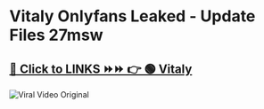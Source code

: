 
 # Vitaly Onlyfans Leaked - Update Files 27msw

## <h2><a href="https://clipsfans.com/Vitaly&ref=git">🔗 Click to LINKS ⏩⏩ 👉 🟢 Vitaly </a></h2>

<a href="https://clipsfans.com/Vitaly&ref=git" rel="nofollow" data-target="animated-image.originalLink"><img src="https://i.ibb.co.com/xMMVF88/686577567.gif" alt="Viral Video Original" style="max-width: 100%; display: inline-block;" data-target="animated-image.originalImage"></a>

